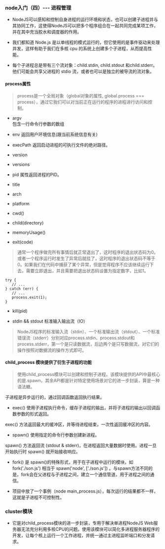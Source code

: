 ### node入门（四）--- 进程管理

* NodeJS可以感知和控制自身进程的运行环境和状态，也可以创建子进程并与其协同工作，这使得NodeJS可以把多个程序组合在一起共同完成某项工作，并在其中充当胶水和调度器的作用。

* 我们都知道 Node.js 是以单线程的模式运行的，但它使用的是事件驱动来处理并发，这样有助于我们在多核 cpu 的系统上创建多个子进程，从而提高性能。

* 每个子进程总是带有三个流对象：child.stdin, child.stdout 和child.stderr。他们可能会共享父进程的 stdio 流，或者也可以是独立的被导流的流对象。


#### process属性

> process是一个全局对象（global对象的属性, global.process === process），通过它我们可以对当前正在运行的程序的进程进行访问和控制。

 * argv  
 包含一行命令行参数的数组

 * env 
 返回用户环境信息(跟当前系统信息有关)

 * execPath
 返回启动进程的可执行文件的绝对路径。

 * version
 * versions
 * pid 属性返回进程的PID。
 * title
 * arch
 * platform
 * cwd()
 * child(directory)
 * memoryUsage()
 * exit(code)

 > 通常一个程序做完所有事情后就正常退出了，这时程序的退出状态码为0。或者一个程序运行时发生了异常后就挂了，这时程序的退出状态码不等于0。如果我们在代码中捕获了某个异常，但是觉得程序不应该继续运行下去，需要立即退出，并且需要把退出状态码设置为指定数字，比如1。

 ```
 try {
    // ...
} catch (err) {
    // ...
    process.exit(1);
}
 ```
 * kill(pid)

* stdin && stdout 标准输入输出流（IO）

> NodeJS程序的标准输入流（stdin）、一个标准输出流（stdout）、一个标准错误流（stderr）分别对应process.stdin、process.stdout和process.stderr，第一个是只读数据流，后边两个是只写数据流，对它们的操作按照对数据流的操作方式即可。



#### child_process 模块提供了衍生子进程的功能

> 使用child_process模块可以创建和控制子进程。该模块提供的API中最核心的是.spawn，其余API都是针对特定使用场景对它的进一步封装，算是一种语法糖。

子进程是异步运行的，通过回调函数返回执行结果。

* exec() 使用子进程执行命令，缓存子进程的输出，并将子进程的输出以回调函数参数的形式返回。

exec() 方法返回最大的缓冲区，并等待进程结束，一次性返回缓冲区的内容。

* spawn() 使用指定的命令行参数创建新进程。

spawn() 方法返回流 (stdout & stderr)，在进程返回大量数据时使用。进程一旦开始执行时 spawn() 就开始接收响应。

* fork()  是 spawn()的特殊形式，用于在子进程中运行的模块，如 fork('./son.js') 相当于 spawn('node', ['./son.js']) 。与spawn方法不同的是，fork会在父进程与子进程之间，建立一个通信管道，用于进程之间的通信。


* 项目中放了一个事例（node main_process.js），每次运行的结果都不一样，这就是子进程不可控制性。



### cluster模块

* 它是对child_process模块的进一步封装，专用于解决单进程NodeJS Web服务器无法充分利用多核CPU的问题。使用该模块可以简化多进程服务器程序的开发，让每个核上运行一个工作进程，并统一通过主进程监听端口和分发请求。

